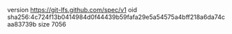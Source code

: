 version https://git-lfs.github.com/spec/v1
oid sha256:4c724f13b0414984d0f44439b59fafa29e5a54575a4bff218a6da74caa83739b
size 7056
